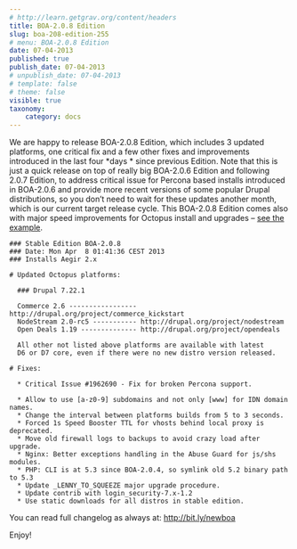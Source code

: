 ```yaml
---
# http://learn.getgrav.org/content/headers
title: BOA-2.0.8 Edition
slug: boa-208-edition-255
# menu: BOA-2.0.8 Edition
date: 07-04-2013
published: true
publish_date: 07-04-2013
# unpublish_date: 07-04-2013
# template: false
# theme: false
visible: true
taxonomy:
    category: docs
---
```


 We are happy to release BOA-2.0.8 Edition, which includes 3 updated platforms, one critical fix and a few other fixes and improvements introduced in the last four \*days * since previous Edition. Note that this is just a quick release on top of really big BOA-2.0.6 Edition and following 2.0.7 Edition, to address critical issue for Percona based installs introduced in BOA-2.0.6 and provide more recent versions of some popular Drupal distributions, so you don’t need to wait for these updates another month, which is our current target release cycle. This BOA-2.0.8 Edition comes also with major speed improvements for Octopus install and upgrades – [see the example](https://twitter.com/omega8cc/status/320719684292976642).

 
    ### Stable Edition BOA-2.0.8
    ### Date: Mon Apr  8 01:41:36 CEST 2013
    ### Installs Aegir 2.x
    
    # Updated Octopus platforms:
    
      ### Drupal 7.22.1
    
      Commerce 2.6 ----------------- http://drupal.org/project/commerce_kickstart
      NodeStream 2.0-rc5 ----------- http://drupal.org/project/nodestream
      Open Deals 1.19 -------------- http://drupal.org/project/opendeals
    
      All other not listed above platforms are available with latest
      D6 or D7 core, even if there were no new distro version released.
    
    # Fixes:
    
      * Critical Issue #1962690 - Fix for broken Percona support.
    
      * Allow to use [a-z0-9] subdomains and not only [www] for IDN domain names.
      * Change the interval between platforms builds from 5 to 3 seconds.
      * Forced 1s Speed Booster TTL for vhosts behind local proxy is deprecated.
      * Move old firewall logs to backups to avoid crazy load after upgrade.
      * Nginx: Better exceptions handling in the Abuse Guard for js/shs modules.
      * PHP: CLI is at 5.3 since BOA-2.0.4, so symlink old 5.2 binary path to 5.3
      * Update _LENNY_TO_SQUEEZE major upgrade procedure.
      * Update contrib with login_security-7.x-1.2
      * Use static downloads for all distros in stable edition.


 You can read full changelog as always at: http://bit.ly/newboa

Enjoy!